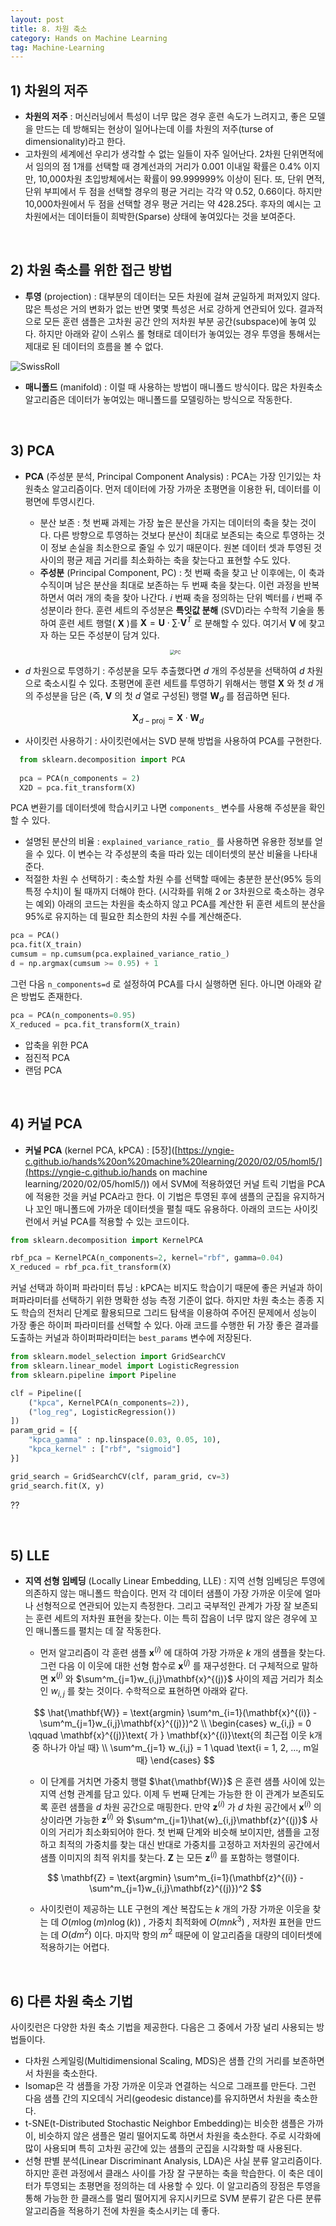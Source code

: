 ```yaml
---
layout: post
title: 8. 차원 축소
category: Hands on Machine Learning
tag: Machine-Learning
---
```






## 1) 차원의 저주

- **차원의 저주** : 머신러닝에서 특성이 너무 많은 경우 훈련 속도가 느려지고, 좋은 모델을 만드는 데 방해되는 현상이 일어나는데 이를 차원의 저주(turse of dimensionality)라고 한다.
- 고차원의 세계에선 우리가 생각할 수 없는 일들이 자주 일어난다. 2차원 단위면적에서 임의의 점 1개를 선택할 때 경계선과의 거리가 0.001 이내일 확률은 0.4% 이지만, 10,000차원 초입방체에서는 확률이 99.999999% 이상이 된다. 또, 단위 면적, 단위 부피에서 두 점을 선택할 경우의 평균 거리는 각각 약 0.52, 0.66이다. 하지만 10,000차원에서 두 점을 선택할 경우 평균 거리는 약 428.25다. 후자의 예시는 고차원에서는 데이터들이 희박한(Sparse) 상태에 놓여있다는 것을 보여준다. 

<br/>

## 2) 차원 축소를 위한 접근 방법

- **투영** (projection) : 대부분의 데이터는 모든 차원에 걸쳐 균일하게 퍼져있지 않다. 많은 특성은 거의 변화가 없는 반면 몇몇 특성은 서로 강하게 연관되어 있다. 결과적으로 모든 훈련 샘플은 고차원 공간 안의 저차원 부분 공간(subspace)에 놓여 있다. 하지만 아래와 같이 스위스 롤 형태로 데이터가 놓여있는 경우 투영을 통해서는 제대로 된 데이터의 흐름을 볼 수 없다.

![SwissRoll](https://www.researchgate.net/profile/John_Burgoyne2/publication/200688576/figure/fig1/AS:305995638165506@1449966453759/The-Swiss-roll-data-set-On-the-left-the-data-is-presented-in-its-original-form-On.png)

- **매니폴드** (manifold) : 이럴 때 사용하는 방법이 매니폴드 방식이다. 많은 차원축소 알고리즘은 데이터가 놓여있는 매니폴드를 모델링하는 방식으로 작동한다. 

<br/>

## 3) PCA

- **PCA** (주성분 분석, Principal Component Analysis) : PCA는 가장 인기있는 차원축소 알고리즘이다. 먼저 데이터에 가장 가까운 초평면을 이용한 뒤, 데이터를 이 평면에 투영시킨다.

  - 분산 보존 : 첫 번째 과제는 가장 높은 분산을 가지는 데이터의 축을 찾는 것이다. 다른 방향으로 투영하는 것보다 분산이 최대로 보존되는 축으로 투영하는 것이 정보 손실을 최소한으로 줄일 수 있기 때문이다. 원본 데이터 셋과 투영된 것 사이의 평균 제곱 거리를 최소화하는 축을 찾는다고 표현할 수도 있다.
  - **주성분** (Principal Component, PC) : 첫 번째 축을 찾고 난 이후에는, 이 축과 수직이며 남은 분산을 최대로 보존하는 두 번째 축을 찾는다. 이런 과정을 반복하면서 여러 개의 축을 찾아 나간다. $i$ 번째 축을 정의하는 단위 벡터를 $i$ 번째 주성분이라 한다. 훈련 세트의 주성분은 **특잇값 분해** (SVD)라는 수학적 기술을 통하여 훈련 세트 행렬( $\mathbf{X}$ )를 $\mathbf{X} = \mathbf{U} \cdot \sum \cdot \mathbf{V}^T$ 로 분해할 수 있다. 여기서 $\mathbf{V}$ 에 찾고자 하는 모든 주성분이 담겨 있다.

  <p align="center"><img src="https://upload.wikimedia.org/wikipedia/commons/thumb/f/f5/GaussianScatterPCA.svg/800px-GaussianScatterPCA.svg.png" alt="PC" style="zoom: 50%;" /></p>
- $d$ 차원으로 투영하기 : 주성분을 모두 추출했다면 $d$ 개의 주성분을 선택하여 $d$ 차원으로 축소시킬 수 있다. 초평면에 훈련 세트를 투영하기 위해서는 행렬 $\mathbf{X}$ 와 첫 $d$ 개의 주성분을 담은 (즉, $\mathbf{V}$ 의 첫 $d$ 열로 구성된) 행렬 $\mathbf{W}_d$ 를 점곱하면 된다.
  
$$
\mathbf{X}_{d-\text{proj}} = \mathbf{X} \cdot \mathbf{W}_d
$$



- 사이킷런 사용하기 : 사이킷런에서는 SVD 분해 방법을 사용하여 PCA를 구현한다.
  
```python
  from sklearn.decomposition import PCA
  
  pca = PCA(n_components = 2)
  X2D = pca.fit_transform(X)
```

  PCA 변환기를 데이터셋에 학습시키고 나면 `components_` 변수를 사용해 주성분을 확인할 수 있다. 

  - 설명된 분산의 비율 : `explained_variance_ratio_` 를 사용하면 유용한 정보를 얻을 수 있다. 이 변수는 각 주성분의 축을 따라 있는 데이터셋의 분산 비율을 나타내 준다. 
  - 적절한 차원 수 선택하기 : 축소할 차원 수를 선택할 때에는 충분한 분산(95% 등의 특정 수치)이 될 때까지 더해야 한다. (시각화를 위해 2 or 3차원으로 축소하는 경우는 예외) 아래의 코드는 차원을 축소하지 않고 PCA를 계산한 뒤 훈련 세트의 분산을 95%로 유지하는 데 필요한 최소한의 차원 수를 계산해준다.

  ```python
  pca = PCA()
  pca.fit(X_train)
  cumsum = np.cumsum(pca.explained_variance_ratio_)
  d = np.argmax(cumsum >= 0.95) + 1
  ```

  그런 다음  `n_components=d` 로 설정하여 PCA를 다시 실행하면 된다. 아니면 아래와 같은 방법도 존재한다.

  ```python
  pca = PCA(n_components=0.95)
  X_reduced = pca.fit_transform(X_train)
  ```

  

  - 압축을 위한 PCA
  - 점진적 PCA
  - 랜덤 PCA

<br/>

## 4) 커널 PCA

- **커널 PCA** (kernel PCA, kPCA) : [5장]([https://yngie-c.github.io/hands%20on%20machine%20learning/2020/02/05/homl5/](https://yngie-c.github.io/hands on machine learning/2020/02/05/homl5/)) 에서 SVM에 적용하였던 커널 트릭 기법을 PCA에 적용한 것을 커널 PCA라고 한다. 이 기법은 투영된 후에 샘플의 군집을 유지하거나 꼬인 매니폴드에 가까운 데이터셋을 펼칠 때도 유용하다. 아래의 코드는 사이킷런에서 커널 PCA를 적용할 수 있는 코드이다.

```python
from sklearn.decomposition import KernelPCA

rbf_pca = KernelPCA(n_components=2, kernel="rbf", gamma=0.04)
X_reduced = rbf_pca.fit_transform(X)
```

커널 선택과 하이퍼 파라미터 튜닝 : kPCA는 비지도 학습이기 때문에 좋은 커널과 하이퍼파라미터를 선택하기 위한 명확한 성능 측정 기준이 없다. 하지만 차원 축소는 종종 지도 학습의 전처리 단계로 활용되므로 그리드 탐색을 이용하여 주어진 문제에서 성능이 가장 좋은 하이퍼 파라미터를 선택할 수 있다. 아래 코드를 수행한 뒤 가장 좋은 결과를 도출하는 커널과 하이퍼파라미터는 `best_params` 변수에 저장된다.

```python
from sklearn.model_selection import GridSearchCV
from sklearn.linear_model import LogisticRegression
from sklearn.pipeline import Pipeline

clf = Pipeline([
    ("kpca", KernelPCA(n_components=2)),
    ("log_reg", LogisticRegression())
])
param_grid = [{
    "kpca_gamma" : np.linspace(0.03, 0.05, 10),
    "kpca_kernel" : ["rbf", "sigmoid"]
}]

grid_search = GridSearchCV(clf, param_grid, cv=3)
grid_search.fit(X, y)
```



?? 

<br/>

## 5) LLE

- **지역 선형 임베딩** (Locally Linear Embedding, LLE) : 지역 선형 임베딩은 투영에 의존하지 않는 매니폴드 학습이다. 먼저 각 데이터 샘플이 가장 가까운 이웃에 얼마나 선형적으로 연관되어 있는지 측정한다. 그리고 국부적인 관계가 가장 잘 보존되는 훈련 세트의 저차원 표현을 찾는다. 이는 특히 잡음이 너무 많지 않은 경우에 꼬인 매니폴드를 펼치는 데 잘 작동한다.

  - 먼저 알고리즘이 각 훈련 샘플 $\mathbf{x}^{(i)}$ 에 대하여 가장 가까운 $k$ 개의 샘플을 찾는다. 그런 다음 이 이웃에 대한 선형 함수로 $\mathbf{x}^{(j)}$ 를 재구성한다. 더 구체적으로 말하면 $\mathbf{x}^{(j)}$ 와 $\sum^m_{j=1}w_{i,j}\mathbf{x}^{(j)}$ 사이의 제곱 거리가 최소인 $w_{i,j}$ 를 찾는 것이다. 수학적으로 표현하면 아래와 같다. 

  $$
  \hat{\mathbf{W}} = \text{argmin} \sum^m_{i=1}(\mathbf{x}^{(i)} - \sum^m_{j=1}w_{i,j}\mathbf{x}^{(j)})^2 \\
  \begin{cases} w_{i,j} = 0 \qquad \mathbf{x}^{(j)}\text{ 가 } \mathbf{x}^{(i)}\text{의 최근접 이웃 k개 중 하나가 아닐 때} \\ \sum^m_{j=1} w_{i,j} = 1 \quad \text{i = 1, 2, ..., m일 때} \end{cases}
  $$

  - 이 단계를 거치면 가중치 행렬 $\hat{\mathbf{W}}$ 은 훈련 샘플 사이에 있는 지역 선형 관계를 담고 있다. 이제 두 번째 단계는 가능한 한 이 관계가 보존되도록 훈련 샘플을 $d$ 차원 공간으로 매핑한다. 만약 $\mathbf{z}^{(i)}$ 가 $d$ 차원 공간에서 $\mathbf{x}^{(i)}$ 의 상이라면 가능한 $\mathbf{z}^{(i)}$ 와 $\sum^m_{j=1}\hat{w}_{i,j}\mathbf{z}^{(j)}$ 사이의 거리가 최소화되어야 한다. 첫 번째 단계와 비슷해 보이지만, 샘플을 고정하고 최적의 가중치를 찾는 대신 반대로 가중치를 고정하고 저차원의 공간에서 샘플 이미지의 최적 위치를 찾는다. $\mathbf{Z}$ 는 모든 $\mathbf{z}^{(i)}$ 를 포함하는 행렬이다.

  $$
  \mathbf{Z} = \text{argmin} \sum^m_{i=1}(\mathbf{z}^{(i)} - \sum^m_{j=1}w_{i,j}\mathbf{z}^{(j)})^2
  $$

  - 사이킷런이 제공하는 LLE 구현의 계산 복잡도는 $k$ 개의 가장 가까운 이웃을 찾는 데 $O(m \log(m) n \log(k))$ , 가중치 최적화에  $O(mnk^3)$ , 저차원 표현을 만드는 데 $O(dm^2)$ 이다. 마지막 항의 $m^2$ 때문에 이 알고리즘을 대량의 데이터셋에 적용하기는 어렵다.



<br/>

## 6) 다른 차원 축소 기법

사이킷런은 다양한 차원 축소 기법을 제공한다. 다음은 그 중에서 가장 널리 사용되는 방법들이다.

- 다차원 스케일링(Multidimensional Scaling, MDS)은 샘플 간의 거리를 보존하면서 차원을 축소한다.
- Isomap은 각 샘플을 가장 가까운 이웃과 연결하는 식으로 그래프를 만든다. 그런 다음 샘플 간의 지오데식 거리(geodesic distance)를 유지하면서 차원을 축소한다.
- t-SNE(t-Distributed Stochastic Neighbor Embedding)는 비슷한 샘플은 가까이, 비슷하지 않은 샘플은 멀리 떨어지도록 하면서 차원을 축소한다. 주로 시각화에 많이 사용되며 특히 고차원 공간에 있는 샘플의 군집을 시각화할 때 사용된다.
- 선형 판별 분석(Linear Discriminant Analysis, LDA)은 사실 분류 알고리즘이다. 하지만 훈련 과정에서 클래스 사이를 가장 잘 구분하는 축을 학습한다. 이 축은 데이터가 투영되는 초평면을 정의하는 데 사용할 수 있다. 이 알고리즘의 장점은 투영을 통해 가능한 한 클래스를 멀리 떨어지게 유지시키므로 SVM 분류기 같은 다른 분류 알고리즘을 적용하기 전에 차원을 축소시키는 데 좋다.

<br/>

